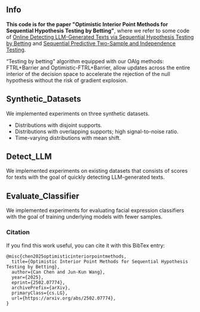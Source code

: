 ## Info
**This code is for the paper "Optimistic Interior Point Methods for Sequential Hypothesis Testing by Betting"**, where we refer to some code of [Online Detecting LLM-Generated Texts via Sequential Hypothesis Testing by Betting](https://github.com/canchen-cc/online-llm-detection) and [Sequential Predictive Two-Sample and Independence Testing](https://openreview.net/forum?id=bN1ZBSOV2f).

“Testing by betting" algorithm equipped with our OAlg methods: FTRL+Barrier and Optimistic-FTRL+Barrier, allow updates across the entire interior of the decision space to accelerate the rejection of the null hypothesis without the risk of gradient explosion.

## Synthetic_Datasets
We implemented experiments on three synthetic datasets. 
* Distributions with disjoint supports.
* Distributions with overlapping supports; high signal-to-noise ratio.
* Time-varying distributions with mean shift.


## Detect_LLM
We implemented experiments on existing datasets that consists of scores for texts with the goal of quickly detecting LLM-generated texts.


## Evaluate_Classifier
We implemented experiments for evaluating facial expression classifiers with the goal of training underlying models with fewer samples.


### Citation
If you find this work useful, you can cite it with this BibTex entry:

    @misc{chen2025optimisticinteriorpointmethods,
      title={Optimistic Interior Point Methods for Sequential Hypothesis Testing by Betting}, 
      author={Can Chen and Jun-Kun Wang},
      year={2025},
      eprint={2502.07774},
      archivePrefix={arXiv},
      primaryClass={cs.LG},
      url={https://arxiv.org/abs/2502.07774}, 
    }
